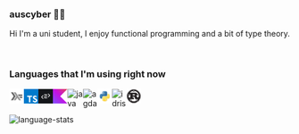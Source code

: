 ### auscyber :transgender_flag:
Hi I'm a uni student, I enjoy functional programming and a bit of type theory. 



<br />

### Languages that I'm using right now

<img align="left" alt="haskell" width="26px" src="https://raw.githubusercontent.com/github/explore/80688e429a7d4ef2fca1e82350fe8e3517d3494d/topics/haskell/haskell.png">
<img alight="left" alt="rust" width="26px" src="https://raw.githubusercontent.com/github/explore/80688e429a7d4ef2fca1e82350fe8e3517d3494d/topics/rust/rust.png">
<img align="left" alt="typescript" width="26px" src="https://raw.githubusercontent.com/github/explore/80688e429a7d4ef2fca1e82350fe8e3517d3494d/topics/typescript/typescript.png">
<img align="left" alt="purescript" width="26px" src="https://raw.githubusercontent.com/github/explore/549f36e938c7a2323fee1a465e812c7a69128979/topics/purescript/purescript.png">
<img align="left" alt="kotlin" width="26px" src="https://raw.githubusercontent.com/github/explore/80688e429a7d4ef2fca1e82350fe8e3517d3494d/topics/kotlin/kotlin.png" />
<img align="left" alt="java" width="28px" src="https://user-images.githubusercontent.com/12080502/228428250-b6a5bd0a-3b1b-4b4f-b76c-5e10142ef2e5.svg" />
<img align="left" alt="agda" width="26px" src="https://avatars.githubusercontent.com/u/410000?s=200&v=4"/>
<img align="left" alt="python" width="26px" src="https://raw.githubusercontent.com/github/explore/80688e429a7d4ef2fca1e82350fe8e3517d3494d/topics/python/python.png" />
<img align="left" alt="idris" width="26px" src="https://pbs.twimg.com/profile_images/838385415132413952/6UQFD8wV.jpg"/>


<br />
<br />
<img alight="left" alt="language-stats" src="https://github-readme-stats.vercel.app/api/top-langs/?username=auscyberman&layout=compact&theme=nord"/>
<br />



[twitter]: https://twitter.com/phoebeebridgers
[steam]: https://steamcommunity.com/id/AusCyber/
